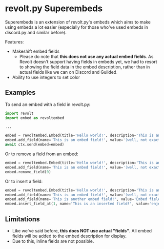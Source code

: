 # revolt.py Superembeds
Superembeds is an extension of revolt.py's embeds which aims to make using embeds a lot easier (especially for those
who've used embeds in discord.py and similar before).

Features:
- Makeshift embed fields
  - Please do note that **this does not use any actual embed fields**. As Revolt doesn't support having fields in embeds
yet, we had to resort to showing the field data in the embed description, rather than in actual fields like we can
on Discord and Guilded.
- Ability to use integers to set color

## Examples
To send an embed with a field in revolt.py:
```py
import revolt
import embed as revoltembed

...

embed = revoltembed.Embed(title='Hello world!', description='This is an embed!')
embed.add_field(name='This is an embed field!', value='(well, not exactly)')
await ctx.send(embed=embed)
```

Or to remove a field from an embed:
```py
embed = revoltembed.Embed(title='Hello world!', description='This is an embed!')
embed.add_field(name='This is an embed field!', value='(well, not exactly)')
embed.remove_field(0)
```

Or to insert a field:
```py
embed = revoltembed.Embed(title='Hello world!', description='This is an embed!')
embed.add_field(name='This is an embed field!', value='(well, not exactly)')
embed.add_field(name='This is another embed field!', value='Embed fields are shown using the embed description.')
embed.insert_field_at(1, name='This is an inserted field!', value='enjoy :)')
```

## Limitations
- Like we've said before, **this does NOT use actual "fields"**. All embed fields will be added to the embed
  description for display.
- Due to this, inline fields are not possible.
